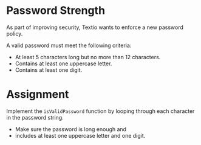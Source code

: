 # Password Strength

As part of improving security, Textio wants to enforce a new password policy.

A valid password must meet the following criteria:

- At least 5 characters long but no more than 12 characters.
- Contains at least one uppercase letter.
- Contains at least one digit.

# Assignment

Implement the `isValidPassword` function by looping through each character in the password string.

- Make sure the password is long enough and
- includes at least one uppercase letter and one digit.
